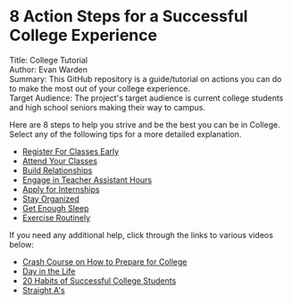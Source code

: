 # 8 Action Steps for a Successful College Experience
Title: College Tutorial
<br/>
Author: Evan Warden
<br/>
Summary: This GitHub repository is a guide/tutorial on actions you can do to make the most out of your college experience.
<br/>
Target Audience: The project's target audience is current college students and high school seniors making their way to campus.
<br/>

Here are 8 steps to help you strive and be the best you can be in College.
<br/>
Select any of the following tips for a more detailed explanation.
<br/>
- [Register For Classes Early](https://github.com/wardenevanMU/IT1600MarkdownFinal/blob/Master/Register.md)
- [Attend Your Classes](https://github.com/wardenevanMU/IT1600MarkdownFinal/blob/Master/AttendClasses.md)
- [Build Relationships](https://github.com/wardenevanMU/IT1600MarkdownFinal/blob/Master/BuildRelationships.md)
- [Engage in Teacher Assistant Hours](https://github.com/wardenevanMU/IT1600MarkdownFinal/blob/Master/TAHours.md)
- [Apply for Internships](https://github.com/wardenevanMU/IT1600MarkdownFinal/blob/Master/Internships.md)
- [Stay Organized](https://github.com/wardenevanMU/IT1600MarkdownFinal/blob/Master/Organization.md)
- [Get Enough Sleep](https://github.com/wardenevanMU/IT1600MarkdownFinal/blob/Master/Sleep.md)
- [Exercise Routinely](https://github.com/wardenevanMU/IT1600MarkdownFinal/blob/Master/Workout.md)

If you need any additional help, click through the links to various videos below:
- [Crash Course on How to Prepare for College](https://www.youtube.com/watch?v=158aX-gyHU4)
- [Day in the Life](https://www.youtube.com/watch?v=-hHWKyfZHnI)
- [20 Habits of Successful College Students](https://www.youtube.com/watch?v=NZqOHYzGmRo)
- [Straight A's](https://www.youtube.com/watch?v=g0hzohNz9VE)
